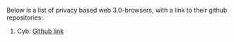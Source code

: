 Below is a list of privacy based web 3.0-browsers, with a link to their github repositories:

1) Cyb: [Github link](https://github.com/cybercongress/cyb)
